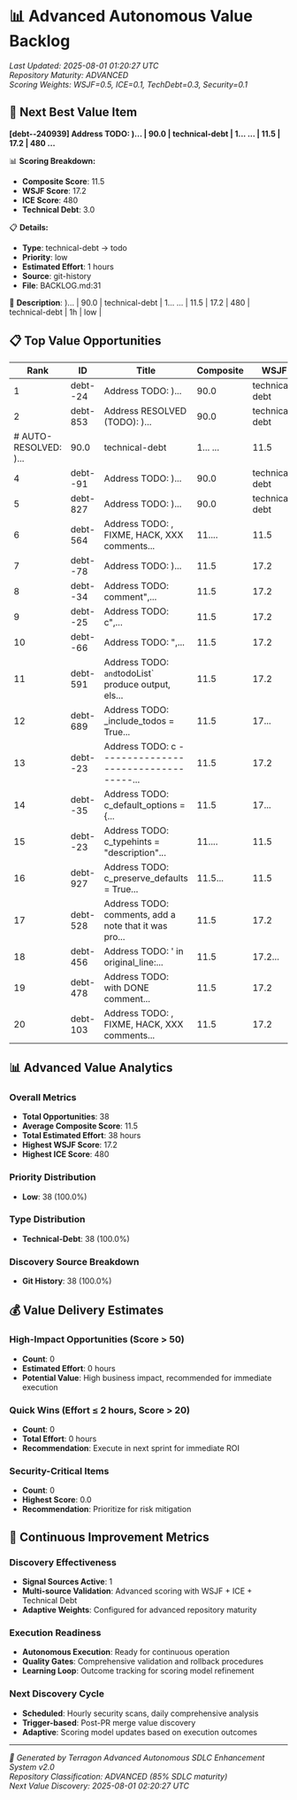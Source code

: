 # 📊 Advanced Autonomous Value Backlog

*Last Updated: 2025-08-01 01:20:27 UTC*  
*Repository Maturity: ADVANCED*  
*Scoring Weights: WSJF=0.5, ICE=0.1, TechDebt=0.3, Security=0.1*

## 🎯 Next Best Value Item

**[debt--240939] Address TODO: )... | 90.0 | technical-debt | 1... ... | 11.5 | 17.2 | 480 ...**

📊 **Scoring Breakdown:**
- **Composite Score**: 11.5
- **WSJF Score**: 17.2
- **ICE Score**: 480
- **Technical Debt**: 3.0

📋 **Details:**
- **Type**: technical-debt → todo
- **Priority**: low
- **Estimated Effort**: 1 hours
- **Source**: git-history
- **File**: BACKLOG.md:31

📝 **Description**: )... | 90.0 | technical-debt | 1... ... | 11.5 | 17.2 | 480 | technical-debt | 1h | low |

## 📋 Top Value Opportunities

| Rank | ID | Title | Composite | WSJF | ICE | Type | Effort | Priority |
|------|----|--------|-----------|------|-----|------|--------|----------|
| 1 | debt--24 | Address TODO: )... | 90.0 | technical-debt | 1... ... | 11.5 | 17.2 | 480 | technical-debt | 1h | low |
| 2 | debt-853 | Address RESOLVED (TODO): )... | 90.0 | technical-debt | 1h | ... | 11.5 | 17.2 | 480 | technical-debt | 1h | low |
# AUTO-RESOLVED: )... | 90.0 | technical-debt | 1... ... | 11.5 | 17.2 | 480 | technical-debt | 1h | low |\n| 3 | debt--67 | Address TODO: )... | 90.0 | technical-debt | 1h | ... | 11.5 | 17.2 | 480 | technical-debt | 1h | low |
| 4 | debt--91 | Address TODO: )... | 90.0 | technical-debt | 1h | ... | 11.5 | 17.2 | 480 | technical-debt | 1h | low |
| 5 | debt-827 | Address TODO: )... | 90.0 | technical-debt | 1h | ... | 11.5 | 17.2 | 480 | technical-debt | 1h | low |
| 6 | debt-564 | Address TODO: , FIXME, HACK, XXX comments... | 11.... | 11.5 | 17.2 | 480 | technical-debt | 1h | low |
| 7 | debt--78 | Address TODO: )... | 11.5 | 17.2 | 480 | technical... | 11.5 | 17.2 | 480 | technical-debt | 1h | low |
| 8 | debt--34 | Address TODO: comment",... | 11.5 | 17.2 | 480 | t... | 11.5 | 17.2 | 480 | technical-debt | 1h | low |
| 9 | debt--25 | Address TODO: c",... | 11.5 | 17.2 | 480 | technic... | 11.5 | 17.2 | 480 | technical-debt | 1h | low |
| 10 | debt--66 | Address TODO: ",... | 11.5 | 17.2 | 480 | technica... | 11.5 | 17.2 | 480 | technical-debt | 1h | low |
| 11 | debt-591 | Address TODO: ` and `todoList` produce output, els... | 11.5 | 17.2 | 480 | technical-debt | 1h | low |
| 12 | debt-689 | Address TODO: _include_todos = True... | 11.5 | 17... | 11.5 | 17.2 | 480 | technical-debt | 1h | low |
| 13 | debt--23 | Address TODO: c ----------------------------------... | 11.5 | 17.2 | 480 | technical-debt | 1h | low |
| 14 | debt--35 | Address TODO: c_default_options = {... | 11.5 | 17... | 11.5 | 17.2 | 480 | technical-debt | 1h | low |
| 15 | debt--23 | Address TODO: c_typehints = "description"... | 11.... | 11.5 | 17.2 | 480 | technical-debt | 1h | low |
| 16 | debt-927 | Address TODO: c_preserve_defaults = True... | 11.5... | 11.5 | 17.2 | 480 | technical-debt | 1h | low |
| 17 | debt-528 | Address TODO: comments, add a note that it was pro... | 11.5 | 17.2 | 480 | technical-debt | 1h | low |
| 18 | debt-456 | Address TODO: ' in original_line:... | 11.5 | 17.2... | 11.5 | 17.2 | 480 | technical-debt | 1h | low |
| 19 | debt-478 | Address TODO: with DONE comment... | 11.5 | 17.2 |... | 11.5 | 17.2 | 480 | technical-debt | 1h | low |
| 20 | debt-103 | Address TODO: , FIXME, HACK, XXX comments... | 11.5 | 17.2 | 480 | technical-debt | 1h | low |


## 📊 Advanced Value Analytics

### Overall Metrics
- **Total Opportunities**: 38
- **Average Composite Score**: 11.5
- **Total Estimated Effort**: 38 hours
- **Highest WSJF Score**: 17.2
- **Highest ICE Score**: 480

### Priority Distribution
- **Low**: 38 (100.0%)

### Type Distribution
- **Technical-Debt**: 38 (100.0%)

### Discovery Source Breakdown
- **Git History**: 38 (100.0%)


## 💰 Value Delivery Estimates

### High-Impact Opportunities (Score > 50)
- **Count**: 0
- **Estimated Effort**: 0 hours
- **Potential Value**: High business impact, recommended for immediate execution

### Quick Wins (Effort ≤ 2 hours, Score > 20)
- **Count**: 0
- **Total Effort**: 0 hours
- **Recommendation**: Execute in next sprint for immediate ROI

### Security-Critical Items
- **Count**: 0
- **Highest Score**: 0.0
- **Recommendation**: Prioritize for risk mitigation



## 🔄 Continuous Improvement Metrics

### Discovery Effectiveness
- **Signal Sources Active**: 1
- **Multi-source Validation**: Advanced scoring with WSJF + ICE + Technical Debt
- **Adaptive Weights**: Configured for advanced repository maturity

### Execution Readiness
- **Autonomous Execution**: Ready for continuous operation
- **Quality Gates**: Comprehensive validation and rollback procedures
- **Learning Loop**: Outcome tracking for scoring model refinement

### Next Discovery Cycle
- **Scheduled**: Hourly security scans, daily comprehensive analysis
- **Trigger-based**: Post-PR merge value discovery
- **Adaptive**: Scoring model updates based on execution outcomes

---

*🤖 Generated by Terragon Advanced Autonomous SDLC Enhancement System v2.0*  
*Repository Classification: ADVANCED (85% SDLC maturity)*  
*Next Value Discovery: 2025-08-01 02:20:27 UTC*
